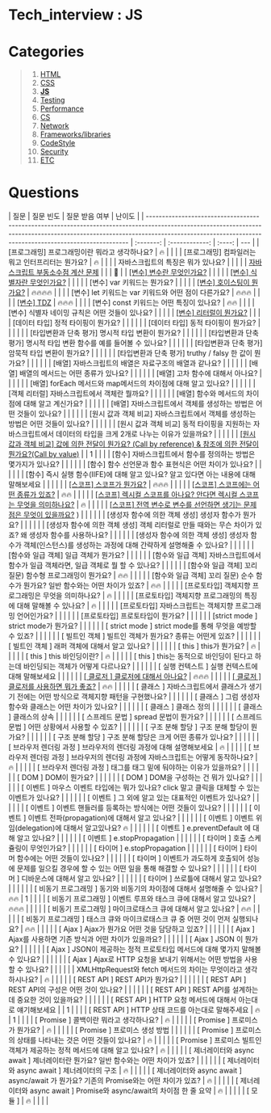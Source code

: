 # Tech_interview : JS

# Categories

> 1. [HTML](https://github.com/Pyotato/tech_interview/tree/HTML)
> 2. [CSS](https://github.com/Pyotato/tech_interview/tree/CSS)
> 3. [**JS**](https://github.com/Pyotato/tech_interview/tree/JS#Questions)
> 4. [Testing](https://github.com/Pyotato/tech_interview/tree/Testing)
> 5. [Performance](https://github.com/Pyotato/tech_interview/tree/Performance)
> 6. [CS](https://github.com/Pyotato/tech_interview/tree/CS)
> 7. [Network](https://github.com/Pyotato/tech_interview/tree/Network)
> 8. [Frameworks/libraries](https://github.com/Pyotato/tech_interview/tree/Frameworks/libraries)
> 9. [CodeStyle](https://github.com/Pyotato/tech_interview/tree/CodeStyle)
> 10. [Security](https://github.com/Pyotato/tech_interview/tree/Security)
> 11. [ETC](https://github.com/Pyotato/tech_interview/tree/ETC)

# Questions

| 질문                                                                                                                                                                                                                                 | 질문 빈도 | 질문 받음 여부 | 난이도 |
| ------------------------------------------------------------------------------------------------------------------------------------------------------------------------------------------------------------------------------------ | :-------: | :------------: | :----: | --- |
| [프로그래밍] 프로그래밍이란 뭐라고 생각하나요?                                                                                                                                                                                       |    🔥     |                |        |
| [프로그래밍] 컴파일러는 뭐고 인터프리터는 뭔가요?                                                                                                                                                                                    |    🔥     |                |        |
| 자바스크립트의 특징은 뭐가 있나요?                                                                                                                                                                                                   |           |                |        |
| [자바스크립트 부동소수점 계산 문제](https://github.com/Pyotato/tech_interview/blob/JS/floatingPoint.md)                                                                                                                              |           |                |   🌟   |
| [[변수] 변수란 무엇인가요?](https://github.com/Pyotato/tech_interview/blob/JS/variable/variables.md#what)                                                                                                                            |           |                |        |
| [[변수] 식별자란 무엇인가요?](https://github.com/Pyotato/tech_interview/blob/JS/variable/variables.md#vs-identifier%EC%8B%9D%EB%B3%84%EC%9E%90)                                                                                      |           |                |        |
| [변수] var 키워드는 뭔가요?                                                                                                                                                                                                          |           |                |        |
| [[변수] 호이스팅이 뭔가요?](https://github.com/Pyotato/tech_interview/blob/JS/variable/hoisting.md)                                                                                                                                  | 🔥🔥🔥🔥  |                |        |
| [변수] let 키워드는 var 키워드와 어떤 점이 다른가요?                                                                                                                                                                                 |  🔥🔥🔥   |                |        |
| [[변수] TDZ](https://github.com/Pyotato/tech_interview/blob/JS/variable/TDZ.md)                                                                                                                                                      |  🔥🔥🔥   |                |        |
| [변수] const 키워드는 어떤 특징이 있나요?                                                                                                                                                                                            |   🔥🔥    |                |        |
| [변수] 식별자 네이밍 규칙은 어떤 것들이 있나요?                                                                                                                                                                                      |           |                |        |
| [[변수] 리터럴이 뭔가요?](https://github.com/Pyotato/tech_interview/blob/JS/variable/variables.md#Literals)                                                                                                                          |           |                |
| [데이터 타입] 정적 타이핑이 뭔가요?                                                                                                                                                                                                  |           |                |        |     |
| [데이터 타입] 동적 타이핑이 뭔가요?                                                                                                                                                                                                  |           |                |        |     |
| [타입변환과 단축 평가] 명시적 타입 변환이 뭔가요?                                                                                                                                                                                    |           |                |        |     |
| [타입변환과 단축 평가] 명시적 타입 변환 함수를 예를 들어볼 수 있나요?                                                                                                                                                                |           |                |        |     |
| [타입변환과 단축 평가] 암묵적 타입 변환이 뭔가요?                                                                                                                                                                                    |           |                |        |     |
| [타입변환과 단축 평가] truthy / falsy 한 값이 뭔가요?                                                                                                                                                                                |           |                |        |     |
| [배열] 자바스크립트의 배열은 자료구조의 배열과 같나요?                                                                                                                                                                               |           |                |        |     |
| [배열] 배열의 메서드는 어떤 종류가 있나요?                                                                                                                                                                                           |           |                |        |     |
| [배열] 고차 함수에 대해서 아나요?                                                                                                                                                                                                    |           |                |        |     |
| [배열] forEach 메서드와 map메서드의 차이점에 대해 알고 있나요?                                                                                                                                                                       |           |                |        |     |
| [객체 리터럴] 자바스크립트에서 객체란 뭘까요?                                                                                                                                                                                        |           |                |        |     |
| [배열] 함수와 메서드의 차이점에 대해 알고 계신가요?                                                                                                                                                                                  |           |                |        |     |
| [배열] 자바스크립트에서 객체를 생성하는 방법은 어떤 것들이 있나요?                                                                                                                                                                   |           |                |        |     |
| [원시 값과 객체 비교] 자바스크립트에서 객체를 생성하는 방법은 어떤 것들이 있나요?                                                                                                                                                    |           |                |        |     |
| [원시 값과 객체 비교] 동적 타이핑을 지원하는 자바스크립트에서 데이터의 타입을 크게 2개로 나누는 이유가 있을까요?                                                                                                                     |           |                |        |     |
| [[원시 값과 객체 비교] 값에 의한 전달이 뭔가요? (Call by reference) & 참조에 의한 전달이 뭔가요?(Call by value)](https://github.com/Pyotato/tech_interview/blob/JS/primitive_vs_objects/callByRef_Val.md)                            |           |       1        |        |     |
| [함수] 자바스크립트에서 함수를 정의하는 방법은 몇가지가 있나요?                                                                                                                                                                      |           |                |        |     |
| [함수] 함수 선언문과 함수 표현식은 어떤 차이가 있나요?                                                                                                                                                                               |           |                |        |     |
| [함수] 즉시 실행 함수(IIFE)에 대해 알고 있나요? 알고 있다면 아는 내용에 대해 말해보세요                                                                                                                                              |           |                |        |     |
| [[스코프] 스코프가 뭔가요?](https://github.com/Pyotato/tech_interview/blob/JS/scope/definition.md)                                                                                                                                   |  🔥🔥🔥   |                |        |     |
| [[스코프] 스코프에는 어떤 종류가 있죠?](https://github.com/Pyotato/tech_interview/blob/JS/scope/types.md#scope--type)                                                                                                                |   🔥🔥    |                |        |     |
| [[스코프] 렉시컬 스코프를 아나요? 안다면 렉시컬 스코프는 무엇을 의미하나요?](https://github.com/Pyotato/tech_interview/blob/JS/scope/types.md#%EB%A0%89%EC%8B%9C%EC%BB%AC-%EC%8A%A4%EC%BD%94%ED%94%84lexical-scope-cf-dynamic-scope) |    🔥     |                |        |     |
| [[스코프] 전역 변수로 변수를 선언하면 생기는 문제점은 무엇이 있을까요?](https://github.com/Pyotato/tech_interview/blob/JS/scope/types.md#%EC%A0%84%EC%97%AD-%EB%B3%80%EC%88%98-%EB%AC%B8%EC%A0%9C%EC%A0%90) )                        |           |                |        |     |
| [생성자 함수에 의한 객체 생성] 생성자 함수가 뭔가요?                                                                                                                                                                                 |           |                |        |     |
| [생성자 함수에 의한 객체 생성] 객체 리터럴로 만들 때와는 무슨 차이가 있죠? 왜 생성자 함수를 사용하나요?                                                                                                                              |           |                |        |     |
| [생성자 함수에 의한 객체 생성] 생성자 함수가 객체(인스턴스)를 생성하는 과정에 대해 간략하게 설명해줄 수 있나요?                                                                                                                      |           |                |        |     |
| [함수와 일급 객체] 일급 객체가 뭔가요?                                                                                                                                                                                               |           |                |        |     |
| [함수와 일급 객체] 자바스크립트에서 함수가 일급 객체라면, 일급 객체로 뭘 할 수 있나요?                                                                                                                                               |           |                |        |     |
| [함수와 일급 객체] 꼬리 질문) 함수형 프로그래밍이 뭔가요?                                                                                                                                                                            |   🔥🔥    |                |        |     |
| [함수와 일급 객체] 꼬리 질문) 순수 함수가 뭔가요? 일반 함수와는 어떤 차이가 있죠?                                                                                                                                                    |   🔥🔥    |                |        |     |
| [프로토타입] 객체지향 프로그래밍은 무엇을 의미하나요?                                                                                                                                                                                |    🔥     |                |        |     |
| [프로토타입] 객체지향 프로그래밍의 특징에 대해 말해볼 수 있나요?                                                                                                                                                                     |    🔥     |                |        |     |
| [프로토타입] 자바스크립트는 객체지향 프로그래밍 언어인가요?                                                                                                                                                                          |           |                |        |     |
| [프로토타입] 프로토타입이 뭔가요?                                                                                                                                                                                                    |           |                |        |     |
| [strict mode ] strict mode가 뭔가요?                                                                                                                                                                                                 |           |                |        |     |
| [ strict mode ] strict mode를 통해 무엇을 예방할 수 있죠?                                                                                                                                                                            |           |                |        |     |
| [ 빌트인 객체 ] 빌트인 객체가 뭔가요? 종류는 어떤게 있죠?                                                                                                                                                                            |           |                |        |     |
| [ 빌트인 객체 ] 래퍼 객체에 대해서 알고 있나요?                                                                                                                                                                                      |           |                |        |     |
| [ this ] this가 뭔가요?                                                                                                                                                                                                              |    🔥     |                |        |     |
| [ this ] this 바인딩이란?                                                                                                                                                                                                            |    🔥     |                |        |     |
| [ this ] this는 동적으로 바인딩이 된다고 하는데 바인딩되는 객체가 어떻게 다르나요?                                                                                                                                                   |           |                |        |     |
| [ 실행 컨텍스트 ] 실행 컨텍스트에 대해 말해보세요                                                                                                                                                                                    |           |                |        |     |
| [[ 클로저 ] 클로저에 대해서 아나요?](https://github.com/Pyotato/tech_interview/blob/JS/closure/definition.md)                                                                                                                        |  🔥🔥🔥   |                |        |     |
| [[ 클로저 ] 클로저를 사용하면 뭐가 좋죠?](https://github.com/Pyotato/tech_interview/blob/JS/closure/pros_cons.md)                                                                                                                    |   🔥🔥    |                |        |     |
| [ 클래스 ] 자바스크립트에서 클래스가 생기기 전에는 어떤 방식으로 객체지향 패턴을 구현했나요?                                                                                                                                         |           |                |        |     |
| [ 클래스 ] 그럼 생성자 함수와 클래스는 어떤 차이가 있나요?                                                                                                                                                                           |           |                |        |     |
| [ 클래스 ] 클래스 정의                                                                                                                                                                                                               |           |                |        |     |
| [ 클래스 ] 클래스의 상속                                                                                                                                                                                                             |           |                |        |     |
| [ 스프레드 문법 ] spread 문법이 뭔가요?                                                                                                                                                                                              |           |                |        |     |
| [ 스프레드 문법 ] 어떤 상황에서 사용할 수 있죠?                                                                                                                                                                                      |           |                |        |     |
| [ 구조 분해 할당 ] 구조 분해 할당이 뭔가요?                                                                                                                                                                                          |           |                |        |     |
| [ 구조 분해 할당 ] 구조 분해 할당은 크게 어떤 종류가 있나요?                                                                                                                                                                         |           |                |        |     |
| [ 브라우저 렌더링 과정 ] 브라우저의 렌더링 과정에 대해 설명해보세요                                                                                                                                                                  |    🔥     |                |        |     |
| [ 브라우저 렌더링 과정 ] 브라우저의 렌더링 과정에 자바스크립트는 어떻게 동작하나요?                                                                                                                                                  |    🔥     |                |        |     |
| [ 브라우저 렌더링 과정 ] <script></script> 태그를 <body></body> 태그 밑에 둬야하는 이유가 있을까요?                                                                                                                                  |           |                |        |     |
| [ DOM ] DOM이 뭔가요?                                                                                                                                                                                                                |           |                |        |     |
| [ DOM ] DOM을 구성하는 건 뭐가 있나요?                                                                                                                                                                                               |           |                |        |     |
| [ 이벤트 ] 마우스 이벤트 타입에는 뭐가 있나요? click 말고 클릭을 대체할 수 있는 이벤트가 있나요?                                                                                                                                     |           |                |        |     |
| [ 이벤트 ] 그 외에 알고 있는 대표적인 이벤트가 있나요?                                                                                                                                                                               |           |                |        |     |
| [ 이벤트 ] 이벤트 핸들러를 등록하는 방식에는 어떤 것들이 있나요?                                                                                                                                                                     |           |                |        |     |
| [ 이벤트 ] 이벤트 전파(propagation)에 대해서 알고 있나요?                                                                                                                                                                            |           |                |        |     |
| [ 이벤트 ] 이벤트 위임(delegation)에 대해서 알고있나요? 🔥                                                                                                                                                                           |           |                |        |     |
| [ 이벤트 ] e.preventDefault 에 대해 알고 있나요?                                                                                                                                                                                     |           |                |        |     |
| [ 이벤트 ] e.stopPropagation                                                                                                                                                                                                         |           |                |        |     |
| [ 타이머 ] 호출 스케쥴링이 무엇인가요?                                                                                                                                                                                               |           |                |        |     |
| [ 타이머 ] e.stopPropagation                                                                                                                                                                                                         |           |                |        |     |
| [ 타이머 ] 타이머 함수에는 어떤 것들이 있나요?                                                                                                                                                                                       |           |                |        |     |
| [ 타이머 ] 이벤트가 과도하게 호출되어 성능에 문제를 일으킬 경우에 할 수 있는 어떤 일을 통해 해결할 수 있나요?                                                                                                                        |           |                |        |     |
| [ 타이머 ] 디바운스에 대해서 알고 있나요?                                                                                                                                                                                            |           |                |        |     |
| [ 타이머 ] 쓰로틀에 대해서 알고 있나요?                                                                                                                                                                                              |           |                |        |     |
| [ 비동기 프로그래밍 ] 동기와 비동기의 차이점에 대해서 설명해줄 수 있나요?                                                                                                                                                            |   🔥🔥    |       1        |        |     |
| [ 비동기 프로그래밍 ] 이벤트 루프와 태스크 큐에 대해서 알고 있나요?                                                                                                                                                                  |  🔥🔥🔥   |                |        |     |
| [ 비동기 프로그래밍 ] 마이크로태스크 큐에 대해서 알고 있나요?                                                                                                                                                                        |   🔥🔥    |                |        |     |
| [ 비동기 프로그래밍 ] 태스크 큐와 마이크로태스크 큐 중 어떤 것이 먼저 실행되나요?                                                                                                                                                    |   🔥🔥    |                |        |     |
| [ Ajax ] Ajax가 뭔가요 어떤 것을 담당하고 있죠?                                                                                                                                                                                      |           |                |        |     |
| [ Ajax ] Ajax를 사용하면 기존 방식과 어떤 차이가 있을까요?                                                                                                                                                                           |           |                |        |     |
| [ Ajax ] JSON 이 뭔가요?                                                                                                                                                                                                             |           |                |        |     |
| [ Ajax ] JSON이 제공하는 정적 프로토타입 메서드에 대해 몇가지 말해볼 수 있나요?                                                                                                                                                      |           |                |        |     |
| [ Ajax ] Ajax로 HTTP 요청을 보내기 위해서는 어떤 방법을 사용할 수 있나요?                                                                                                                                                            |           |                |        |     |
| XMLHttpRequest와 fetch 메서드의 차이는 무엇이라고 생각하시나요?                                                                                                                                                                      |    🔥     |                |        |     |
| [ REST API ] REST API가 뭔가요?                                                                                                                                                                                                      |           |                |        |     |
| [ REST API ] REST API의 구성은 어떤 것이 있나요?                                                                                                                                                                                     |           |                |        |     |
| [ REST API ] REST API를 설계하는데 중요한 것이 있을까요?                                                                                                                                                                             |           |                |        |     |
| [ REST API ] HTTP 요청 메서드에 대해서 아는대로 얘기해보세요                                                                                                                                                                         |           |       1        |        |     |
| [ REST API ] HTTP 상태 코드를 아는대로 말해주세요                                                                                                                                                                                    |    🔥     |       1        |        |     |
| [ Promise ] 콜백이란 뭐라고 생각하나요?                                                                                                                                                                                              |    🔥     |                |        |     |
| [ Promise ] 프로미스가 뭔가요?                                                                                                                                                                                                       |    🔥     |                |        |     |
| [ Promise ] 프로미스 생성 방법                                                                                                                                                                                                       |           |                |        |     |
| [ Promise ] 프로미스의 상태를 나타내는 것은 어떤 것들이 있나요?                                                                                                                                                                      |    🔥     |                |        |     |
| [ Promise ] 프로미스 빌트인 객체가 제공하는 정적 메서드에 대해 알고 있나요?                                                                                                                                                          |    🔥     |                |        |     |
| [ 제너레이터와 async await ] 제너레이터란 뭔가요? 일반 함수와는 어떤 차이가 있죠?                                                                                                                                                    |           |                |        |     |
| [ 제너레이터와 async await ] 제너레이터의 구조                                                                                                                                                                                       |    🔥     |                |        |     |
| [ 제너레이터와 async await ] async/await 가 뭔가요? 기존의 Promise와는 어떤 차이가 있죠?                                                                                                                                             |    🔥     |                |        |     |
| [ 제너레이터와 async await ] Promise와 async/await의 차이점 한 줄 요약                                                                                                                                                               |    🔥     |                |        |     |
| [ 모듈 ]                                                                                                                                                                                                                             |    🔥     |                |        |     |
